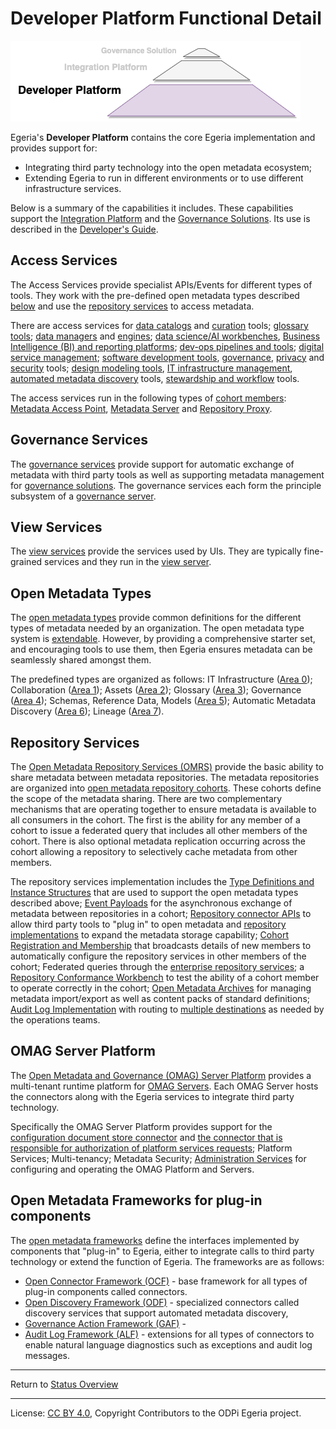 <!-- SPDX-License-Identifier: CC-BY-4.0 -->
<!-- Copyright Contributors to the ODPi Egeria project 2020. -->

# Developer Platform Functional Detail


![Developer Platform Logo](developer-platform-logo.png)

Egeria's **Developer Platform** contains the core Egeria implementation and provides support for:
 * Integrating third party technology into the open metadata ecosystem;
 * Extending Egeria to run in different environments or to use different infrastructure services.

Below is a summary of the capabilities it includes.
These capabilities support the [Integration Platform](integration-platform-functional-detail.md)
and the [Governance Solutions](governance-solution-functional-detail.md).
Its use is described in the [Developer's Guide](../developer-guide).


## Access Services
The Access Services provide specialist APIs/Events for different
types of tools.  They work with the pre-defined open metadata types
described [below](#Open-Metadata-Types) and use the
[repository services](#Repository-Services) to access metadata.

There are access services for 
[data catalogs](../../../open-metadata-implementation/access-services/asset-consumer) and
[curation](../../../open-metadata-implementation/access-services/asset-owner) tools;
[glossary tools](../../../open-metadata-implementation/access-services/subject-area);
[data managers](../../../open-metadata-implementation/access-services/data-manager) and
[engines](../../../open-metadata-implementation/access-services/data-engine);
[data science/AI workbenches](../../../open-metadata-implementation/access-services/data-science),
[Business Intelligence (BI) and reporting platforms](../../../open-metadata-implementation/access-services/information-view);
[dev-ops pipelines and tools](../../../open-metadata-implementation/access-services/dev-ops);
[digital service management](../../../open-metadata-implementation/access-services/digital-architecture);
[software development tools](../../../open-metadata-implementation/access-services/software-developer),
[governance](../../../open-metadata-implementation/access-services/governance-program),
[privacy](../../../open-metadata-implementation/access-services/data-privacy) and 
[security](../../../open-metadata-implementation/access-services/governance-engine) tools;
[design modeling tools](../../../open-metadata-implementation/access-services/design-model),
[IT infrastructure management](../../../open-metadata-implementation/access-services/it-infrastructure),
[automated metadata discovery](../../../open-metadata-implementation/access-services/discovery-engine) tools,
[stewardship and workflow](../../../open-metadata-implementation/access-services/stewardship-action) tools.

The access services run in the following types of [cohort members](../../../open-metadata-implementation/admin-services/docs/concepts/cohort-member.md):
[Metadata Access Point](../../../open-metadata-implementation/admin-services/docs/concepts/metadata-access-point.md),
[Metadata Server](../../../open-metadata-implementation/admin-services/docs/concepts/metadata-server.md) and
[Repository Proxy](../../../open-metadata-implementation/admin-services/docs/concepts/repository-proxy.md).

## Governance Services

The [governance services](../../../open-metadata-implementation/governance-servers) provide
support for automatic exchange of metadata with third party tools as well as
supporting metadata management for [governance solutions](governance-solution-functional-detail.md).
The governance services each form the principle subsystem of a 
[governance server](../../../open-metadata-implementation/admin-services/docs/concepts/governance-server-types.md).

## View Services

The [view services](../../../open-metadata-implementation/view-services) provide the services used by UIs.
They are typically fine-grained services and they
run in the [view server](../../../open-metadata-implementation/admin-services/docs/concepts/view-server.md).

## Open Metadata Types
The [open metadata types](../open-metadata-types) provide common definitions for the different types of
metadata needed by an organization.  The open metadata type system is
[extendable](../../../open-metadata-resources/open-metadata-archives/open-metadata-types).
However, by providing a comprehensive starter set, and encouraging tools
to use them, then Egeria ensures metadata can be seamlessly shared amongst them.

The predefined types are organized as follows:
IT Infrastructure ([Area 0](../open-metadata-types/Area-0-models.md)); 
Collaboration ([Area 1](../open-metadata-types/Area-1-models.md)); 
Assets ([Area 2](../open-metadata-types/Area-2-models.md));
Glossary ([Area 3](../open-metadata-types/Area-3-models.md));
Governance ([Area 4](../open-metadata-types/Area-4-models.md));
Schemas, Reference Data, Models ([Area 5](../open-metadata-types/Area-5-models.md));
Automatic Metadata Discovery ([Area 6](../open-metadata-types/Area-6-models.md));
Lineage ([Area 7](../open-metadata-types/Area-7-models.md)).

## Repository Services
The [Open Metadata Repository Services (OMRS)](../../../open-metadata-implementation/repository-services) provide
the basic ability to share metadata between
metadata repositories.  The metadata repositories are organized into
[open metadata repository cohorts](../../../open-metadata-implementation/repository-services/docs/open-metadata-repository-cohort.md).
These cohorts define the scope of the metadata sharing.
There are two complementary mechanisms that
are operating together to ensure metadata is available to all consumers
in the cohort.  The first is the ability for any member of a cohort to issue
a federated query that includes all other members of the cohort.
There is also optional metadata replication occurring across the cohort
allowing a repository to selectively cache metadata from other members.

The repository services implementation includes the
[Type Definitions and Instance Structures](../../../open-metadata-implementation/repository-services/docs/metadata-meta-model.md)
that are used to support the open metadata types described above;
[Event Payloads](../../../open-metadata-implementation/repository-services/docs/event-descriptions)
for the asynchronous exchange of metadata between repositories in a cohort;
[Repository connector APIs](../../../open-metadata-implementation/repository-services/docs/component-descriptions/connectors/repository-connector.md)
to allow third party tools to "plug in" to open metadata
and [repository implementations](../../../open-metadata-implementation/adapters/open-connectors/repository-services-connectors/open-metadata-collection-store-connectors)
to expand the metadata storage capability;
[Cohort Registration and Membership](../../../open-metadata-implementation/admin-services/docs/concepts/cohort-member.md)
that broadcasts details of new members to automatically configure the repository services in
other members of the cohort;
Federated queries through the [enterprise repository services](../../../open-metadata-implementation/repository-services/docs/subsystem-descriptions/enterprise-repository-services.md);
a [Repository Conformance Workbench](../../../open-metadata-conformance-suite/docs/repository-workbench)
to test the ability of a cohort member to operate correctly in the cohort;
[Open Metadata Archives](../../../open-metadata-resources/open-metadata-archives)
for managing metadata import/export as well as content packs of standard definitions;
[Audit Log Implementation](../../../open-metadata-implementation/repository-services/docs/component-descriptions/audit-log.md) with routing to
[multiple destinations](../../../open-metadata-implementation/admin-services/docs/user/configuring-the-audit-log.md) as needed by the
operations teams.

## OMAG Server Platform

The [Open Metadata and Governance (OMAG) Server Platform](../../../open-metadata-implementation/admin-services/docs/concepts/omag-server-platform.md)
provides a multi-tenant runtime platform for [OMAG Servers](../../../open-metadata-implementation/admin-services/docs/concepts/omag-server.md).
Each OMAG Server hosts the connectors along with the Egeria services to integrate third party technology.

Specifically the OMAG Server Platform provides
support for the 
[configuration document store connector](../../../open-metadata-implementation/admin-services/docs/user/configuring-the-configuration-document-store.md)
and [the connector that is responsible for authorization of platform services requests]();
Platform Services; Multi-tenancy; Metadata Security;
[Administration Services](../../../open-metadata-implementation/admin-services) for configuring and operating the OMAG Platform and Servers.

## Open Metadata Frameworks for plug-in components

The [open metadata frameworks](../../../open-metadata-implementation/frameworks) define the interfaces implemented by components that
"plug-in" to Egeria, either to integrate calls to third party technology or extend the function of Egeria.  The frameworks are as follows:

* [Open Connector Framework (OCF)](../../../open-metadata-implementation/frameworks/open-connector-framework) - base framework for all types of plug-in components called connectors.
* [Open Discovery Framework (ODF)](../../../open-metadata-implementation/frameworks/open-discovery-framework) - specialized connectors called discovery services that support automated metadata discovery,
* [Governance Action Framework (GAF)](../../../open-metadata-implementation/frameworks/governance-action-framework) - 
* [Audit Log Framework (ALF)](../../../open-metadata-implementation/frameworks/audit-log-framework) - extensions for all types of connectors to enable natural language diagnostics
such as exceptions and audit log messages. 

----
Return to [Status Overview](.)

----
License: [CC BY 4.0](https://creativecommons.org/licenses/by/4.0/),
Copyright Contributors to the ODPi Egeria project.
